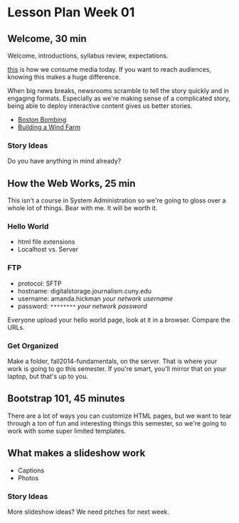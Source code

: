 # Lesson Plan Week 01

## Welcome, 30 min

Welcome, introductions, syllabus review, expectations. 

[this](http://craft-ii.tumblr.com/post/71316688893/theokbb-zine-shipping-and-boardwalk-empire) is how we consume media today. If you want to reach audiences, knowing this makes a huge difference. 

When big news breaks, newsrooms scramble to tell the story quickly and in engaging formats. Especially as we're making sense of a complicated story, being able to deploy interactive content gives us better stories. 

* [Boston Bombing](http://archive.freep.com/interactive/article/20130415/NEWS07/304150201/boston-marathon-bombing-map)
* [Building a Wind Farm](http://www.bbc.co.uk/news/science-environment-14412189)

### Story Ideas

Do you have anything in mind already?

## How the Web Works, 25 min

This isn't a course in System Administration so we're going to gloss over a whole lot of things. Bear with me. It will be worth it. 

### Hello World

+ html file extensions
+ Localhost vs. Server

### FTP

+ protocol: SFTP
+ hostname: digitalstorage.journalism.cuny.edu
+ username: amanda.hickman *your network username*
+ password: `********` *your network password*

Everyone upload your hello world page, look at it in a browser. Compare the URLs.

### Get Organized

Make a folder, fall2014-fundamentals, on the server. That is where your work is going to go this semester. If you're smart, you'll mirror that on your laptop, but that's up to you. 

## Bootstrap 101, 45 minutes

There are a lot of ways you can customize HTML pages, but we want to tear through a ton of fun and interesting things this semester, so we're going to work with some super limited templates. 

## What makes a slideshow work

+ Captions
+ Photos

### Story Ideas

More slideshow ideas? We need pitches for next week. 